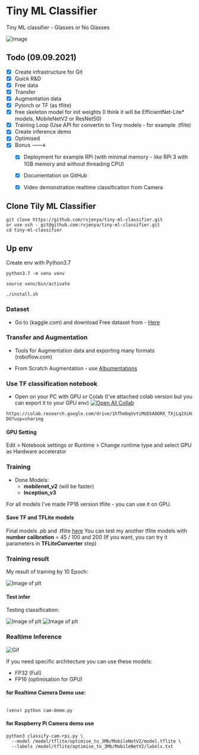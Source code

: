 # Tiny ML Classifier
Tiny ML classifier - Glasses or No Glasses

![Image](https://github.com/rvjenya/tiny-ml-classifier/blob/main/doc/all_02.png)


## Todo (09.09.2021)

- [x] Create infrastructure for Git
- [x] Quick R&D
- [x] Free data
- [x] Transfer
- [x] Augmentation data
- [x] Pytorch or TF (as tflite)
- [x] free skeleton model for init weights (I think it will be EfficientNet-Lite* models, MobileNetV2 or ResNet50) 
- [x] Training Loop (Use API for convertin to Tiny models - for example .tflite)
- [x] Create inference demo
- [x] Optimised
- [x] Bonus ---> 
  - [x] Deployment for example RPi (with minimal memory - like RPi 3 with 1GB memory and without threading CPU)  
  - [x] Documentation on GitHub
  - [x] Video demonstration realtime classification from Camera


## Clone Tily ML Classifier
```
git clone https://github.com/rvjenya/tiny-ml-classifier.git
or use ssh - git@github.com:rvjenya/tiny-ml-classifier.git
cd tiny-ml-classifier
```

## Up env

Create env with Python3.7

```
python3.7 -m venv venv

source venv/bin/activate

```

```
./install.sh

```


### Dataset

- Go to (kaggle.com) and download Free dataset from -
[Here](https://www.kaggle.com/jorgebuenoperez/datacleaningglassesnoglasses)


### Transfer and Augmentation

- Tools for Augmentation data and exporting many formats (roboflow.com)

- From Scratch Augmentation - use [Albumentations](https://albumentations.ai/docs/)

### Use TF classification notebook

- Open on your PC with GPU or Colab (I've attached colab version but you can export it to your GPU env)
[![Open All Collab](https://colab.research.google.com/assets/colab-badge.svg)](https://colab.research.google.com/drive/1hThmbqVvYiMUD5AOORX_TXjLq2XiH-DO?usp=sharing)

```
https://colab.research.google.com/drive/1hThmbqVvYiMUD5AOORX_TXjLq2XiH-DO?usp=sharing

```
#### GPU Setting
Edit > Notebook settings or Runtime > Change runtime type and select GPU as Hardware accelerator

### Training

- Done Models:
  - **mobilenet_v2** (will be faster)
  - **Inception_v3**

For all models I've made FP16 version tflite - you can use it on GPU.

#### Save TF and TFLite models

Final models .pb and .tflite [here](https://github.com/rvjenya/tiny-ml-classifier/tree/main/model)
You can test my another tflite models with **number calibration** = 45 / 100 and 200 (If you want, you can try it parameters in **TFLiteConverter** step)

### Training result

My result of training by 10 Epoch:

![Image of plt](https://github.com/rvjenya/tiny-ml-classifier/blob/main/doc/rvjenya-doc-git-00001.png)

#### Test infer

Testing classification:

![Image of plt](https://github.com/rvjenya/tiny-ml-classifier/blob/main/doc/rvjenya-doc-git-00000.png)
![Image of plt](https://github.com/rvjenya/tiny-ml-classifier/blob/main/doc/rvjenya-doc-git-00002.png)


### Realtime Inference

![Gif](https://github.com/rvjenya/tiny-ml-classifier/blob/main/doc/ScreenRecording0.gif)

If you need specific architecture you can use these models:

- FP32 (Full)
- FP16 (optimisation for GPU)

#### for Realtime Camera Demo use: 

```

(venv) python cam-demo.py

```


#### for Raspberry Pi Camera demo use
```
python3 classify-cam-rpi.py \
  --model /model/tflite/optimise_to_3Mb/MobileNetV2/model.tflite \
  --labels /model/tflite/optimise_to_3Mb/MobileNetV2/labels.txt

```

